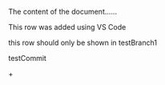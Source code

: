 <html>
<head>
  <title>A Page Title</title>
  
  <link rel="stylesheet" href="style.css"/>
  
  <script scr="script.js"></script>

  </head>
  <body>

The content of the document......

This row was added using VS Code

this row should only be shown in testBranch1

testCommit

</body>
</html>
+